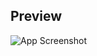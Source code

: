 ## Preview
![App Screenshot](https://lh3.googleusercontent.com/gyBgBd0RtoA2SEPyKj1MAcs-k3cOHT18Xy0r2BJkKYgPSbrPGJkpFuFkIjMXwsv0DCbYt-K7VyUHsPPmFeKUskn9OKAIJUTDJGFiJl7_iMrXE89bwUbWoOE4uX0I58A6RcSNjIU5SvcWxCEguNDCq21RdZ_v_L_sbywAsbS5mmc4oukqlxrcY27mNAH_Ffuv5cJwNhpKV1FE9pdmLBEEw8qcaDijjsgVOJgvWHQvoIVfyvPTogEX0EZ_HSDG1ToBdjoQetCzBWQeZWswg0eYKnFn_PRGXMR9M4J7uBJczIJnCy4WC2_TzJ7W7JKq8afRxR7o_xwbyQn-Q0AEQRfjXnV2xb46AqFHq8ekMlUFet3En9bCdPmRwpg42T-xJqJNGS7HE9KO01uCJPlj1gtH8OfMSBflgZf84ap1FFBaI9CTGyHzG7TJm6pHdr26J6EL5Ub3e6rdNuLCmfIl5-_38yeEmRMSKZQmflyMKHAMuBzfRCi5ZdQ8xSA-rDP4OYWspeXFqIpUrdXKRXzNy1raB0WqX8kNlPCDi-2qt7OWpUpZSg9cQYydmv45wfWwhX_u8XLzcvqfeg0WGhXS99NSMvWQa2IX08MnevJ0DFOXT0Mns8oBQZfyP4Dy_lT9u3QgJYeUhpQYCXBcB0RA9oK0CjQ1BWpUMRiptV1OAP-1TBhVug-BahaBKVgxVhbiNDyRdNEDsw2MkaSKV5I2HuSQy6EpC1Y5BlkZZF8j8l9fLoYqLQGmYbDXfSuiddMowHGAVhhqaGByBNJ9BBUtQCLpHYyZ_i6MlM70-DVR6ezI-C3ptfhXzskGh7HCzepE0wzUQX7-hlOs5m75zDgZjo7d8_b9BAhaO_AhkKrlMEVbvaaLkXhPNKZtcxNEWEfCquEV8wC-g4908QVe6uZpgvMYnEg-7FbjZjcy81ruSRvPMlK-NPhZbZy_ch9EBievB3wzX5nxCt716S5ugfXn5G8=s750-no?authuser=0)
